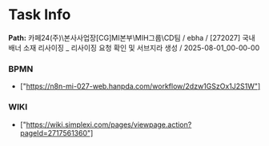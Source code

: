 # Task Info

**Path:** 카페24(주)\본사사업장\[CG]MI본부\MIH그룹\CD팀 / ebha / [272027] 국내 배너 소재 리사이징 _ 리사이징 요청 확인 및 서브지라 생성 / 2025-08-01_00-00-00

### BPMN
- ["https://n8n-mi-027-web.hanpda.com/workflow/2dzw1GSzOx1J2S1W"]

### WIKI
- ["https://wiki.simplexi.com/pages/viewpage.action?pageId=2717561360"]

